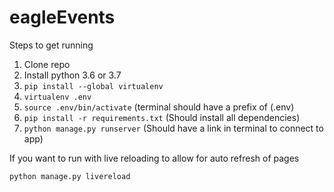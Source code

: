 # eagleEvents

Steps to get running
1. Clone repo
2. Install python 3.6 or 3.7
3. `pip install --global virtualenv`
4. `virtualenv .env`
5. `source .env/bin/activate` (terminal should have a prefix of (.env)
6. `pip install -r requirements.txt` (Should install all dependencies)
7. `python manage.py runserver` (Should have a link in terminal to connect to app)

If you want to run with live reloading to allow for auto refresh of pages

`python manage.py livereload`
